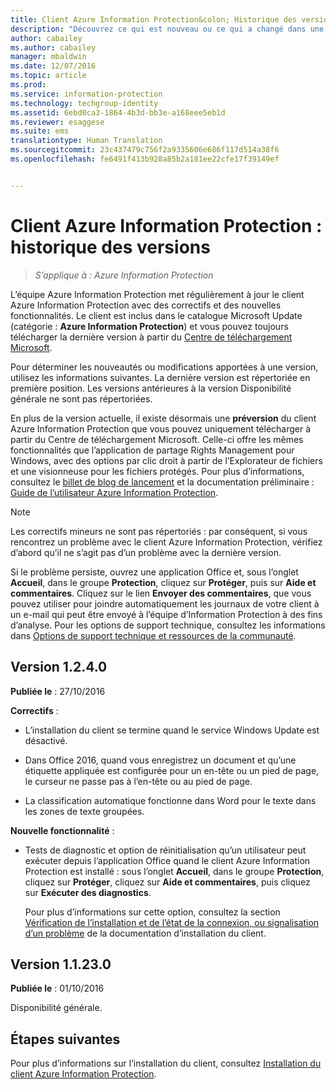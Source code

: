```yaml
---
title: Client Azure Information Protection&colon; Historique des versions | Azure Information Protection
description: "Découvrez ce qui est nouveau ou ce qui a changé dans une version du client Azure Information Protection pour Windows."
author: cabailey
ms.author: cabailey
manager: mbaldwin
ms.date: 12/07/2016
ms.topic: article
ms.prod: 
ms.service: information-protection
ms.technology: techgroup-identity
ms.assetid: 6ebd0ca3-1864-4b3d-bb3e-a168eee5eb1d
ms.reviewer: esaggese
ms.suite: ems
translationtype: Human Translation
ms.sourcegitcommit: 23c437479c756f2a9335606e686f117d514a38f6
ms.openlocfilehash: fe6491f413b928a85b2a181ee22cfe17f39149ef


---
```


# <a name="azure-information-protection-client-version-release-history"></a>Client Azure Information Protection : historique des versions

>*S’applique à : Azure Information Protection*

L’équipe Azure Information Protection met régulièrement à jour le client Azure Information Protection avec des correctifs et des nouvelles fonctionnalités. Le client est inclus dans le catalogue Microsoft Update (catégorie : **Azure Information Protection**) et vous pouvez toujours télécharger la dernière version à partir du [Centre de téléchargement Microsoft](https://www.microsoft.com/en-us/download/details.aspx?id=53018).

Pour déterminer les nouveautés ou modifications apportées à une version, utilisez les informations suivantes. La dernière version est répertoriée en première position. Les versions antérieures à la version Disponibilité générale ne sont pas répertoriées.

En plus de la version actuelle, il existe désormais une **préversion** du client Azure Information Protection que vous pouvez uniquement télécharger à partir du Centre de téléchargement Microsoft. Celle-ci offre les mêmes fonctionnalités que l’application de partage Rights Management pour Windows, avec des options par clic droit à partir de l’Explorateur de fichiers et une visionneuse pour les fichiers protégés. Pour plus d’informations, consultez le [billet de blog de lancement](https://blogs.technet.microsoft.com/enterprisemobility/2016/12/07/azure-information-protection-december-preview-now-available/) et la documentation préliminaire : [Guide de l’utilisateur Azure Information Protection](client-user-guide.md).

> [!NOTE]
> Les correctifs mineurs ne sont pas répertoriés : par conséquent, si vous rencontrez un problème avec le client Azure Information Protection, vérifiez d’abord qu’il ne s’agit pas d’un problème avec la dernière version.
>  
> Si le problème persiste, ouvrez une application Office et, sous l’onglet **Accueil**, dans le groupe **Protection**, cliquez sur **Protéger**, puis sur **Aide et commentaires**. Cliquez sur le lien **Envoyer des commentaires**, que vous pouvez utiliser pour joindre automatiquement les journaux de votre client à un e-mail qui peut être envoyé à l’équipe d’Information Protection à des fins d’analyse. Pour les options de support technique, consultez les informations dans [Options de support technique et ressources de la communauté](../get-started/information-support.md#support-options-and-community-resources).

## <a name="version-1240"></a>Version 1.2.4.0

**Publiée le** : 27/10/2016

**Correctifs** :

- L’installation du client se termine quand le service Windows Update est désactivé.

- Dans Office 2016, quand vous enregistrez un document et qu’une étiquette appliquée est configurée pour un en-tête ou un pied de page, le curseur ne passe pas à l’en-tête ou au pied de page.

- La classification automatique fonctionne dans Word pour le texte dans les zones de texte groupées.

**Nouvelle fonctionnalité** :

- Tests de diagnostic et option de réinitialisation qu’un utilisateur peut exécuter depuis l’application Office quand le client Azure Information Protection est installé : sous l’onglet **Accueil**, dans le groupe **Protection**, cliquez sur **Protéger**, cliquez sur **Aide et commentaires**, puis cliquez sur **Exécuter des diagnostics**. 

    Pour plus d’informations sur cette option, consultez la section [Vérification de l’installation et de l’état de la connexion, ou signalisation d’un problème](info-protect-client.md#to-verify-installation-connection-status-or-report-a-problem) de la documentation d’installation du client.

## <a name="version-11230"></a>Version 1.1.23.0

**Publiée le** : 01/10/2016

Disponibilité générale.

## <a name="next-steps"></a>Étapes suivantes

Pour plus d’informations sur l’installation du client, consultez [Installation du client Azure Information Protection](info-protect-client.md).



<!--HONumber=Dec16_HO1-->


